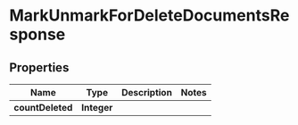 

# MarkUnmarkForDeleteDocumentsResponse


## Properties

Name | Type | Description | Notes
------------ | ------------- | ------------- | -------------
**countDeleted** | **Integer** |  | 



